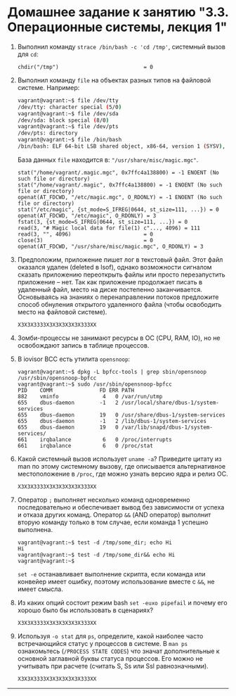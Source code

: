 # Домашнее задание к занятию "3.3. Операционные системы, лекция 1"

1. Выполнил команду `strace /bin/bash -c 'cd /tmp'`, системный вызов для `cd`: 
    ```
    chdir("/tmp")                           = 0
    ```
    
1. Выполнил команду `file` на объектах разных типов на файловой системе. Например:
    ```bash
    vagrant@vagrant:~$ file /dev/tty
    /dev/tty: character special (5/0)
    vagrant@vagrant:~$ file /dev/sda
    /dev/sda: block special (8/0)
    vagrant@vagrant:~$ file /dev/pts
    /dev/pts: directory
    vagrant@vagrant:~$ file /bin/bash
    /bin/bash: ELF 64-bit LSB shared object, x86-64, version 1 (SYSV), dynamically linked, interpreter /lib64/ld-linux-x86-64.so.2, BuildID[sha1]=a6cb40078351e05121d46daa768e271846d5cc54, for GNU/Linux 3.2.0, stripped
    ```
    База данных `file` находится в: `"/usr/share/misc/magic.mgc"`.
    ```
    stat("/home/vagrant/.magic.mgc", 0x7ffc4a138800) = -1 ENOENT (No such file or directory)
    stat("/home/vagrant/.magic", 0x7ffc4a138800) = -1 ENOENT (No such file or directory)
    openat(AT_FDCWD, "/etc/magic.mgc", O_RDONLY) = -1 ENOENT (No such file or directory)
    stat("/etc/magic", {st_mode=S_IFREG|0644, st_size=111, ...}) = 0
    openat(AT_FDCWD, "/etc/magic", O_RDONLY) = 3
    fstat(3, {st_mode=S_IFREG|0644, st_size=111, ...}) = 0
    read(3, "# Magic local data for file(1) c"..., 4096) = 111
    read(3, "", 4096)                       = 0
    close(3)                                = 0
    openat(AT_FDCWD, "/usr/share/misc/magic.mgc", O_RDONLY) = 3
    ```
    
1. Предположим, приложение пишет лог в текстовый файл. Этот файл оказался удален (deleted в lsof), однако возможности сигналом сказать приложению переоткрыть файлы или просто перезапустить приложение – нет. Так как приложение продолжает писать в удаленный файл, место на диске постепенно заканчивается. Основываясь на знаниях о перенаправлении потоков предложите способ обнуления открытого удаленного файла (чтобы освободить место на файловой системе).
    ```
    ХЗХЗХЗЗЗЗХЗХЗХЗХЗХЗХЗЗЗХХ
    ```

1. Зомби-процессы не занимают ресурсы в ОС (CPU, RAM, IO),  но не освобождают запись в таблице процессов.
    
1. В iovisor BCC есть утилита `opensnoop`:
    ```
    vagrant@vagrant:~$ dpkg -L bpfcc-tools | grep sbin/opensnoop
    /usr/sbin/opensnoop-bpfcc
    vagrant@vagrant:~$ sudo /usr/sbin/opensnoop-bpfcc
    PID    COMM               FD ERR PATH
    882    vminfo              4   0 /var/run/utmp
    655    dbus-daemon        -1   2 /usr/local/share/dbus-1/system-services
    655    dbus-daemon        19   0 /usr/share/dbus-1/system-services
    655    dbus-daemon        -1   2 /lib/dbus-1/system-services
    655    dbus-daemon        19   0 /var/lib/snapd/dbus-1/system-services/
    661    irqbalance          6   0 /proc/interrupts
    661    irqbalance          6   0 /proc/stat
    ```
    
1. Какой системный вызов использует `uname -a`? Приведите цитату из man по этому системному вызову, где описывается альтернативное местоположение в `/proc`, где можно узнать версию ядра и релиз ОС.
    ```
    ХЗХЗХЗЗЗЗХЗХЗХЗХЗХЗХЗЗЗХХ
    ```

1. Оператор `;` выполняет несколько команд одновременно последовательно и обеспечивает вывод без зависимости от успеха и отказа других команд.
    Оператор `&&` (AND оператор) выполнит вторую команду только в том случае, если команда 1 успешно выполнена.
    ```
    vagrant@vagrant:~$ test -d /tmp/some_dir; echo Hi
    Hi
    vagrant@vagrant:~$ test -d /tmp/some_dir&& echo Hi
    vagrant@vagrant:~$
    ```
    `set -e` останавливает выполнение скрипта, если команда или конвейер имеет ошибку, поэтому использование вместе с `&&`, не имеет смысла.


1. Из каких опций состоит режим bash `set -euxo pipefail` и почему его хорошо было бы использовать в сценариях?
    ```
    ХЗХЗХЗЗЗЗХЗХЗХЗХЗХЗХЗЗЗХХ
    ```

1. Используя `-o stat` для `ps`, определите, какой наиболее часто встречающийся статус у процессов в системе. В `man ps` ознакомьтесь (`/PROCESS STATE CODES`) что значат дополнительные к основной заглавной буквы статуса процессов. Его можно не учитывать при расчете (считать S, Ss или Ssl равнозначными).
    ```
    ХЗХЗХЗЗЗЗХЗХЗХЗХЗХЗХЗЗЗХХ
    ```
 
 ---
